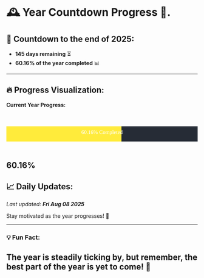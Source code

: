 
# &#x1F570; **Year Countdown Progress** &#x1F389;.

## &#x1F4C5; Countdown to the end of 2025:
- **145 days remaining** &#x23F3;
- **60.16% of the year completed** &#x1F4CA;

---

## &#x1F525; **Progress Visualization**:

**Current Year Progress:**

<br><br>
![Progress Bar](https://raw.githubusercontent.com/dayanidigv/year-countdown-progress/main/progress-bar.svg)
<br><br>

**60.16%**
---

## &#x1F4C8; **Daily Updates**:

_Last updated: **Fri Aug 08 2025**_

Stay motivated as the year progresses! &#x1F680;

--- 

### &#x1F4A1; **Fun Fact:**
The year is steadily ticking by, but remember, the best part of the year is yet to come! &#x1F31F;
---
